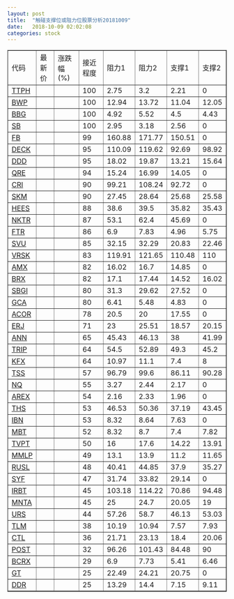 ```yaml
---
layout: post
title:  "触碰支撑位或阻力位股票分析20181009"
date:   2018-10-09 02:02:08
categories: stock
---
```

<script type="text/javascript">
var stockList = []
stockList.push('gb_ttph');
stockList.push('gb_bwp');
stockList.push('gb_bbg');
stockList.push('gb_sb');
stockList.push('gb_fb');
stockList.push('gb_deck');
stockList.push('gb_ddd');
stockList.push('gb_qre');
stockList.push('gb_cri');
stockList.push('gb_skm');
stockList.push('gb_hees');
stockList.push('gb_nktr');
stockList.push('gb_ftr');
stockList.push('gb_svu');
stockList.push('gb_vrsk');
stockList.push('gb_amx');
stockList.push('gb_brx');
stockList.push('gb_sbgi');
stockList.push('gb_gca');
stockList.push('gb_acor');
stockList.push('gb_erj');
stockList.push('gb_ann');
stockList.push('gb_trip');
stockList.push('gb_kfx');
stockList.push('gb_tss');
stockList.push('gb_nq');
stockList.push('gb_arex');
stockList.push('gb_ths');
stockList.push('gb_ibn');
stockList.push('gb_mbt');
stockList.push('gb_tvpt');
stockList.push('gb_mmlp');
stockList.push('gb_rusl');
stockList.push('gb_syf');
stockList.push('gb_irbt');
stockList.push('gb_mnta');
stockList.push('gb_urs');
stockList.push('gb_tlm');
stockList.push('gb_ctl');
stockList.push('gb_post');
stockList.push('gb_bcrx');
stockList.push('gb_gt');
stockList.push('gb_ddr');
</script>
<table border="1">
 <tr>
 <td>代码</td>
 <td>最新价</td>
 <td>涨跌幅(%)</td>
 <td>接近程度</td>
 <td>阻力1</td>
 <td>阻力2</td>
 <td>支撑1</td>
 <td>支撑2</td>
</tr>
  <tr id="ttph" class="red">
  <td><a href="http://stock.finance.sina.com.cn/usstock/quotes/TTPH.html" target="_blank">TTPH</a></td><td></td><td></td><td>100</td><td>2.75</td><td>3.2</td><td>2.21</td><td>0</td></tr>
  <tr id="bwp" class="green">
  <td><a href="http://stock.finance.sina.com.cn/usstock/quotes/BWP.html" target="_blank">BWP</a></td><td></td><td></td><td>100</td><td>12.94</td><td>13.72</td><td>11.04</td><td>12.05</td></tr>
  <tr id="bbg" class="red">
  <td><a href="http://stock.finance.sina.com.cn/usstock/quotes/BBG.html" target="_blank">BBG</a></td><td></td><td></td><td>100</td><td>4.92</td><td>5.52</td><td>4.5</td><td>4.43</td></tr>
  <tr id="sb" class="red">
  <td><a href="http://stock.finance.sina.com.cn/usstock/quotes/SB.html" target="_blank">SB</a></td><td></td><td></td><td>100</td><td>2.95</td><td>3.18</td><td>2.56</td><td>0</td></tr>
  <tr id="fb" class="red">
  <td><a href="http://stock.finance.sina.com.cn/usstock/quotes/FB.html" target="_blank">FB</a></td><td></td><td></td><td>99</td><td>160.88</td><td>171.77</td><td>150.51</td><td>0</td></tr>
  <tr id="deck" class="red">
  <td><a href="http://stock.finance.sina.com.cn/usstock/quotes/DECK.html" target="_blank">DECK</a></td><td></td><td></td><td>95</td><td>110.09</td><td>119.62</td><td>92.69</td><td>98.92</td></tr>
  <tr id="ddd" class="red">
  <td><a href="http://stock.finance.sina.com.cn/usstock/quotes/DDD.html" target="_blank">DDD</a></td><td></td><td></td><td>95</td><td>18.02</td><td>19.87</td><td>13.21</td><td>15.64</td></tr>
  <tr id="qre" class="red">
  <td><a href="http://stock.finance.sina.com.cn/usstock/quotes/QRE.html" target="_blank">QRE</a></td><td></td><td></td><td>94</td><td>15.24</td><td>16.99</td><td>14.05</td><td>0</td></tr>
  <tr id="cri" class="red">
  <td><a href="http://stock.finance.sina.com.cn/usstock/quotes/CRI.html" target="_blank">CRI</a></td><td></td><td></td><td>90</td><td>99.21</td><td>108.24</td><td>92.72</td><td>0</td></tr>
  <tr id="skm" class="red">
  <td><a href="http://stock.finance.sina.com.cn/usstock/quotes/SKM.html" target="_blank">SKM</a></td><td></td><td></td><td>90</td><td>27.45</td><td>28.64</td><td>25.68</td><td>25.58</td></tr>
  <tr id="hees" class="red">
  <td><a href="http://stock.finance.sina.com.cn/usstock/quotes/HEES.html" target="_blank">HEES</a></td><td></td><td></td><td>88</td><td>38.6</td><td>39.5</td><td>35.82</td><td>35.43</td></tr>
  <tr id="nktr" class="red">
  <td><a href="http://stock.finance.sina.com.cn/usstock/quotes/NKTR.html" target="_blank">NKTR</a></td><td></td><td></td><td>87</td><td>53.1</td><td>62.4</td><td>45.69</td><td>0</td></tr>
  <tr id="ftr" class="red">
  <td><a href="http://stock.finance.sina.com.cn/usstock/quotes/FTR.html" target="_blank">FTR</a></td><td></td><td></td><td>86</td><td>6.9</td><td>7.83</td><td>4.96</td><td>5.75</td></tr>
  <tr id="svu" class="red">
  <td><a href="http://stock.finance.sina.com.cn/usstock/quotes/SVU.html" target="_blank">SVU</a></td><td></td><td></td><td>85</td><td>32.15</td><td>32.29</td><td>20.83</td><td>22.46</td></tr>
  <tr id="vrsk" class="red">
  <td><a href="http://stock.finance.sina.com.cn/usstock/quotes/VRSK.html" target="_blank">VRSK</a></td><td></td><td></td><td>83</td><td>119.91</td><td>121.65</td><td>110.48</td><td>110</td></tr>
  <tr id="amx" class="red">
  <td><a href="http://stock.finance.sina.com.cn/usstock/quotes/AMX.html" target="_blank">AMX</a></td><td></td><td></td><td>82</td><td>16.02</td><td>16.7</td><td>14.85</td><td>0</td></tr>
  <tr id="brx" class="green">
  <td><a href="http://stock.finance.sina.com.cn/usstock/quotes/BRX.html" target="_blank">BRX</a></td><td></td><td></td><td>82</td><td>17.1</td><td>17.44</td><td>14.52</td><td>16.02</td></tr>
  <tr id="sbgi" class="red">
  <td><a href="http://stock.finance.sina.com.cn/usstock/quotes/SBGI.html" target="_blank">SBGI</a></td><td></td><td></td><td>80</td><td>31.3</td><td>29.62</td><td>27.52</td><td>0</td></tr>
  <tr id="gca" class="green">
  <td><a href="http://stock.finance.sina.com.cn/usstock/quotes/GCA.html" target="_blank">GCA</a></td><td></td><td></td><td>80</td><td>6.41</td><td>5.48</td><td>4.83</td><td>0</td></tr>
  <tr id="acor" class="green">
  <td><a href="http://stock.finance.sina.com.cn/usstock/quotes/ACOR.html" target="_blank">ACOR</a></td><td></td><td></td><td>78</td><td>20.5</td><td>20</td><td>17.55</td><td>0</td></tr>
  <tr id="erj" class="green">
  <td><a href="http://stock.finance.sina.com.cn/usstock/quotes/ERJ.html" target="_blank">ERJ</a></td><td></td><td></td><td>71</td><td>23</td><td>25.51</td><td>18.57</td><td>20.15</td></tr>
  <tr id="ann" class="red">
  <td><a href="http://stock.finance.sina.com.cn/usstock/quotes/ANN.html" target="_blank">ANN</a></td><td></td><td></td><td>65</td><td>45.43</td><td>46.13</td><td>38</td><td>41.99</td></tr>
  <tr id="trip" class="green">
  <td><a href="http://stock.finance.sina.com.cn/usstock/quotes/TRIP.html" target="_blank">TRIP</a></td><td></td><td></td><td>64</td><td>54.5</td><td>52.89</td><td>49.3</td><td>45.2</td></tr>
  <tr id="kfx" class="green">
  <td><a href="http://stock.finance.sina.com.cn/usstock/quotes/KFX.html" target="_blank">KFX</a></td><td></td><td></td><td>64</td><td>10.97</td><td>11.1</td><td>7.4</td><td>8</td></tr>
  <tr id="tss" class="red">
  <td><a href="http://stock.finance.sina.com.cn/usstock/quotes/TSS.html" target="_blank">TSS</a></td><td></td><td></td><td>57</td><td>96.79</td><td>99.6</td><td>86.11</td><td>90.28</td></tr>
  <tr id="nq" class="green">
  <td><a href="http://stock.finance.sina.com.cn/usstock/quotes/NQ.html" target="_blank">NQ</a></td><td></td><td></td><td>55</td><td>3.27</td><td>2.44</td><td>2.17</td><td>0</td></tr>
  <tr id="arex" class="red">
  <td><a href="http://stock.finance.sina.com.cn/usstock/quotes/AREX.html" target="_blank">AREX</a></td><td></td><td></td><td>54</td><td>2.16</td><td>2.33</td><td>1.96</td><td>0</td></tr>
  <tr id="ths" class="green">
  <td><a href="http://stock.finance.sina.com.cn/usstock/quotes/THS.html" target="_blank">THS</a></td><td></td><td></td><td>53</td><td>46.53</td><td>50.36</td><td>37.19</td><td>43.45</td></tr>
  <tr id="ibn" class="red">
  <td><a href="http://stock.finance.sina.com.cn/usstock/quotes/IBN.html" target="_blank">IBN</a></td><td></td><td></td><td>53</td><td>8.32</td><td>8.64</td><td>7.63</td><td>0</td></tr>
  <tr id="mbt" class="red">
  <td><a href="http://stock.finance.sina.com.cn/usstock/quotes/MBT.html" target="_blank">MBT</a></td><td></td><td></td><td>52</td><td>8.32</td><td>8.7</td><td>7.4</td><td>7.82</td></tr>
  <tr id="tvpt" class="red">
  <td><a href="http://stock.finance.sina.com.cn/usstock/quotes/TVPT.html" target="_blank">TVPT</a></td><td></td><td></td><td>50</td><td>16</td><td>17.6</td><td>14.22</td><td>13.91</td></tr>
  <tr id="mmlp" class="green">
  <td><a href="http://stock.finance.sina.com.cn/usstock/quotes/MMLP.html" target="_blank">MMLP</a></td><td></td><td></td><td>49</td><td>13.1</td><td>13.9</td><td>11.2</td><td>11.65</td></tr>
  <tr id="rusl" class="green">
  <td><a href="http://stock.finance.sina.com.cn/usstock/quotes/RUSL.html" target="_blank">RUSL</a></td><td></td><td></td><td>48</td><td>40.41</td><td>44.85</td><td>37.9</td><td>35.27</td></tr>
  <tr id="syf" class="red">
  <td><a href="http://stock.finance.sina.com.cn/usstock/quotes/SYF.html" target="_blank">SYF</a></td><td></td><td></td><td>47</td><td>31.74</td><td>33.82</td><td>29.14</td><td>0</td></tr>
  <tr id="irbt" class="green">
  <td><a href="http://stock.finance.sina.com.cn/usstock/quotes/IRBT.html" target="_blank">IRBT</a></td><td></td><td></td><td>45</td><td>103.18</td><td>114.22</td><td>70.86</td><td>94.48</td></tr>
  <tr id="mnta" class="green">
  <td><a href="http://stock.finance.sina.com.cn/usstock/quotes/MNTA.html" target="_blank">MNTA</a></td><td></td><td></td><td>45</td><td>25</td><td>24.7</td><td>20.05</td><td>19</td></tr>
  <tr id="urs" class="green">
  <td><a href="http://stock.finance.sina.com.cn/usstock/quotes/URS.html" target="_blank">URS</a></td><td></td><td></td><td>44</td><td>57.26</td><td>58.7</td><td>46.13</td><td>53.03</td></tr>
  <tr id="tlm" class="green">
  <td><a href="http://stock.finance.sina.com.cn/usstock/quotes/TLM.html" target="_blank">TLM</a></td><td></td><td></td><td>38</td><td>10.19</td><td>10.94</td><td>7.57</td><td>7.93</td></tr>
  <tr id="ctl" class="red">
  <td><a href="http://stock.finance.sina.com.cn/usstock/quotes/CTL.html" target="_blank">CTL</a></td><td></td><td></td><td>36</td><td>21.71</td><td>23.13</td><td>18.4</td><td>20.06</td></tr>
  <tr id="post" class="red">
  <td><a href="http://stock.finance.sina.com.cn/usstock/quotes/POST.html" target="_blank">POST</a></td><td></td><td></td><td>32</td><td>96.26</td><td>101.43</td><td>84.48</td><td>90</td></tr>
  <tr id="bcrx" class="red">
  <td><a href="http://stock.finance.sina.com.cn/usstock/quotes/BCRX.html" target="_blank">BCRX</a></td><td></td><td></td><td>29</td><td>6.9</td><td>7.73</td><td>5.41</td><td>6.46</td></tr>
  <tr id="gt" class="green">
  <td><a href="http://stock.finance.sina.com.cn/usstock/quotes/GT.html" target="_blank">GT</a></td><td></td><td></td><td>25</td><td>22.49</td><td>24.21</td><td>20.75</td><td>0</td></tr>
  <tr id="ddr" class="red">
  <td><a href="http://stock.finance.sina.com.cn/usstock/quotes/DDR.html" target="_blank">DDR</a></td><td></td><td></td><td>25</td><td>13.29</td><td>14.4</td><td>7.15</td><td>9.11</td></tr>
</table>
